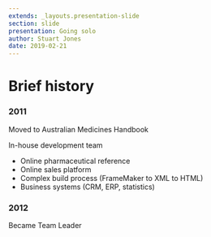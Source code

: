 ```yaml
---
extends: _layouts.presentation-slide
section: slide
presentation: Going solo
author: Stuart Jones
date: 2019-02-21
---
```


# Brief history

### 2011

Moved to Australian Medicines Handbook

In-house development team

* Online pharmaceutical reference
* Online sales platform
* Complex build process (FrameMaker to XML to HTML)
* Business systems (CRM, ERP, statistics)

### 2012

Became Team Leader